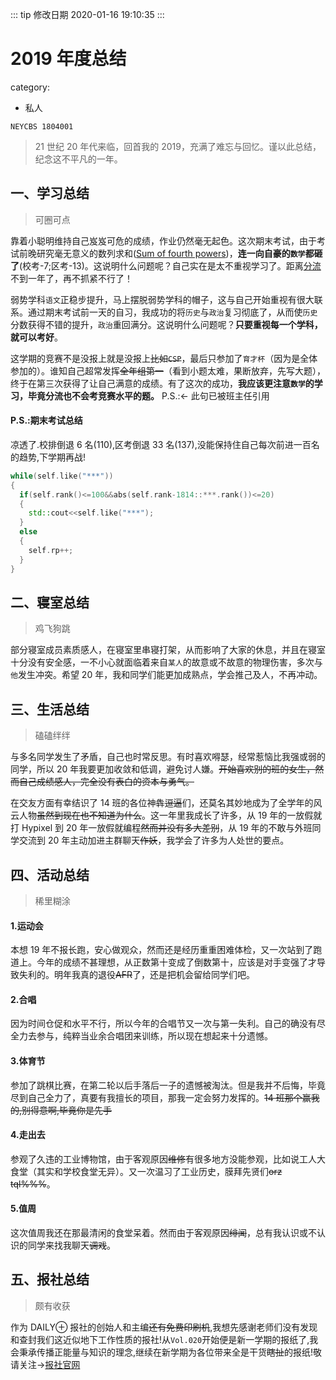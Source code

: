 ::: tip 修改日期
2020-01-16 19:10:35
:::

# 2019 年度总结

category:

- 私人

`NEYCBS 1804001`

> 21 世纪 20 年代来临，回首我的 2019，充满了难忘与回忆。谨以此总结，纪念这不平凡的一年。

<!-- more -->

## 一、学习总结

> 可圈可点

靠着小聪明维持自己岌岌可危的成绩，作业仍然毫无起色。这次期末考试，由于考试前晚研究毫无意义的数列求和([Sum of fourth powers](https://oeis.org/A000538))，**连一向自豪的`数学`都砸了**(校考-7;区考-13)。这说明什么问题呢？自己实在是太不重视学习了。距离[分流](https://baike.baidu.com/item/%E5%88%86%E6%B5%81%E8%80%83%E8%AF%95/5377358#2)不到一年了，再不抓紧不行了！

弱势学科`语文`正稳步提升，马上摆脱弱势学科的帽子，这与自己开始重视有很大联系。通过期末考试前一天的自习，我成功的将`历史`与`政治`复习彻底了，从而使`历史`分数获得不错的提升，`政治`重回满分。这说明什么问题呢？**只要重视每一个学科，就可以考好**。

这学期的竞赛不是没报上就是没报上~~比如`CSP`~~，最后只参加了`育才杯`（因为是全体参加的）。谁知自己超常发挥~~全年组第一~~（看到小题太难，果断放弃，先写大题），终于在第三次获得了让自己满意的成绩。有了这次的成功，**我应该更注意`数学`的学习，毕竟分流也不会考竞赛水平的题。** P.S.:← 此句已被班主任引用

#### P.S.:期末考试总结

凉透了.校排倒退 6 名(110),区考倒退 33 名(137),没能保持住自己每次前进一百名的趋势,下学期再战!

```cpp
while(self.like("***"))
{
  if(self.rank()<=100&&abs(self.rank-1814::***.rank())<=20)
  {
    std::cout<<self.like("***");
  }
  else
  {
    self.rp++;
  }
}
```

## 二、寝室总结

> 鸡飞狗跳

部分寝室成员素质感人，在寝室里串寝打架，从而影响了大家的休息，并且在寝室十分没有安全感，一不小心就面临着来自`某人`的故意或不故意的物理伤害，多次与`他`发生冲突。希望 20 年，我和同学们能更加成熟点，学会推己及人，不再冲动。

## 三、生活总结

> 磕磕绊绊

与多名同学发生了矛盾，自己也时常反思。有时喜欢嘚瑟，经常惹恼比我强或弱的同学，所以 20 年我要更加收敛和低调，避免讨人嫌。~~开始喜欢别的班的女生，然而自己成绩感人，完全没有表白的资本与勇气。~~

在交友方面有幸结识了 14 班的各位神犇~~逗逼~~们，还莫名其妙地成为了全学年的风云人物~~虽然到现在也不知道为什么~~。这一年里我成长了许多，从 19 年的一放假就打 Hypixel 到 20 年一放假就编程~~然而并没有多大差别~~，从 19 年的不敢与外班同学交流到 20 年主动加进主群聊天~~作妖~~，我学会了许多为人处世的要点。

## 四、活动总结

> 稀里糊涂

#### 1.运动会

本想 19 年不报长跑，安心做观众，然而还是经历重重困难体检，又一次站到了跑道上。今年的成绩不甚理想，从正数第十变成了倒数第十，应该是对手变强了才导致失利的。明年我真的退役~~AFR~~了，还是把机会留给同学们吧。

#### 2.合唱

因为时间仓促和水平不行，所以今年的合唱节又一次与第一失利。自己的确没有尽全力去参与，纯粹当业余合唱团来训练，所以现在想起来十分遗憾。

#### 3.体育节

参加了跳棋比赛，在第二轮以后手落后一子的遗憾被淘汰。但是我并不后悔，毕竟尽到自己全力了，真要有我擅长的项目，那我一定会努力发挥的。~~14 班那个赢我的,别得意啊,毕竟你是先手~~

#### 4.走出去

参观了久违的工业博物馆，由于客观原因~~维修~~有很多地方没能参观，比如说工人大食堂（其实和学校食堂无异）。又一次温习了工业历史，膜拜先贤们~~orz tql%%%~~。

#### 5.值周

这次值周我还在那最清闲的食堂呆着。然而由于客观原因~~绯闻~~，总有我认识或不认识的同学来找我聊天~~调戏~~。

## 五、报社总结

> 颇有收获

作为 DAILY⊕ 报社的创始人和主编~~还有免费印刷机~~,我想先感谢老师们没有发现和查封我们这近似地下工作性质的报社!从`Vol.020`开始便是新一学期的报纸了,我会秉承传播正能量与知识的理念,继续在新学期为各位带来全是干货~~瞎扯~~的报纸!敬请关注->[报社官网](https://charlieblog.xyz/article/DAILY⊕报/)
